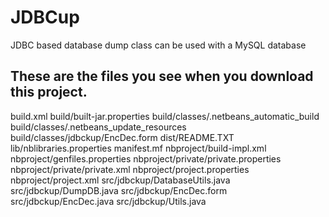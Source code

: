 JDBCup
======

JDBC based database dump class can be used with a MySQL database

These are the files you see when you download this project.
-----------------------------------------------------------

build.xml
build/built-jar.properties
build/classes/.netbeans_automatic_build
build/classes/.netbeans_update_resources
build/classes/jdbckup/EncDec.form
dist/README.TXT
lib/nblibraries.properties
manifest.mf
nbproject/build-impl.xml
nbproject/genfiles.properties
nbproject/private/private.properties
nbproject/private/private.xml
nbproject/project.properties
nbproject/project.xml
src/jdbckup/DatabaseUtils.java
src/jdbckup/DumpDB.java
src/jdbckup/EncDec.form
src/jdbckup/EncDec.java
src/jdbckup/Utils.java
